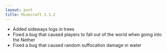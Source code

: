 ```yaml
---
layout: post
title: Minecraft 1.3.2
---
```


* Added sideways logs in trees<br>
* Fixed a bug that caused players to fall out of the world when going into the Nether<br>
* Fixed a bug that caused random suffocation damage in water<br>